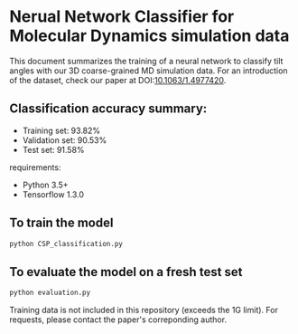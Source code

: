 # Nerual Network Classifier for Molecular Dynamics simulation data

This document summarizes the training of a neural network to classify tilt angles with our 3D coarse-grained MD simulation data. 
For an introduction of the dataset, check our paper at DOI:[10.1063/1.4977420](http://aip.scitation.org/doi/abs/10.1063/1.4977420).

## Classification accuracy summary:
- Training set: 93.82%
- Validation set: 90.53%
- Test set: 91.58%

requirements:
- Python 3.5+
- Tensorflow 1.3.0

## To train the model
```bash
python CSP_classification.py
```

## To evaluate the model on a fresh test set
```bash
python evaluation.py
```

Training data is not included in this repository (exceeds the 1G limit). For requests, please contact the paper's correponding author.
